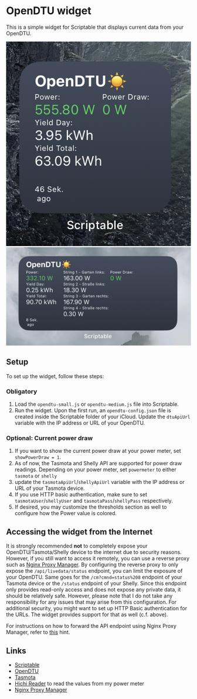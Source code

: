 # OpenDTU widget

This is a simple widget for Scriptable that displays current data from your OpenDTU.

![Small widget](screenshots/screenshot-power-draw.jpg)
![Medium-sized widget](screenshots/screenshot-medium.jpg)

## Setup

To set up the widget, follow these steps:

### Obligatory

1. Load the `opendtu-small.js` or `opendtu-medium.js` file into Scriptable.
2. Run the widget. Upon the first run, an `opendtu-config.json` file is created inside the Scriptable folder of your iCloud. Update the `dtuApiUrl` variable with the IP address or URL of your OpenDTU.

### Optional: Current power draw

1. If you want to show the current power draw at your power meter, set `showPowerDraw = 1`.
2. As of now, the Tasmota and Shelly API are supported for power draw readings. Depending on your power meter, set `powermeter` to either `tasmota` or `shelly`
3. update the `tasmotaApiUrl`/`shellyApiUrl` variable with the IP address or URL of your Tasmota device.
4. If you use HTTP basic authentication, make sure to set `tasmotaUser`/`shellyUser` and `tasmotaPass`/`shellyPass` respectively.
5. If desired, you may customize the thresholds section as well to configure how the Power value is colored.

## Accessing the widget from the Internet

It is strongly recommended **not** to completely expose your OpenDTU/Tasmota/Shelly device to the internet due to security reasons. However, if you still want to access it remotely, you can use a reverse proxy such as [Nginx Proxy Manager](https://nginxproxymanager.com/). By configuring the reverse proxy to only expose the `/api/livedata/status` endpoint, you can limit the exposure of your OpenDTU. Same goes for the `/cm?cmnd=status%208` endpoint of your Tasmota device or the `/status` endpoint of your Shelly. Since this endpoint only provides read-only access and does not expose any private data, it should be relatively safe. However, please note that I do not take any responsibility for any issues that may arise from this configuration.
For additional security, you might want to set up HTTP Basic authentication for the URLs. The widget provides support for that as well (c.f. above).

For instructions on how to forward the API endpoint using Nginx Proxy Manager, refer to [this](https://github.com/NginxProxyManager/nginx-proxy-manager/issues/104#issuecomment-490720849) hint.

## Links

- [Scriptable](https://scriptable.app/)
- [OpenDTU](https://github.com/tbnobody/OpenDTU)
- [Tasmota](https://tasmota.github.io/docs/)
- [Hichi Reader](https://www.ebay.de/itm/314152997777) to read the values from my power meter
- [Nginx Proxy Manager](https://nginxproxymanager.com/)
